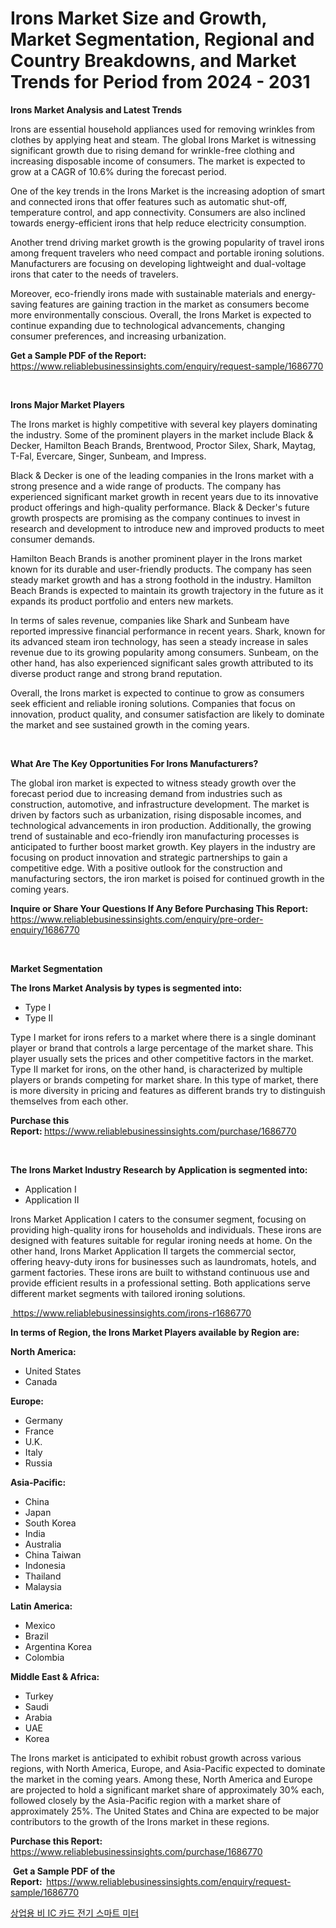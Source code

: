 <p><h1>Irons Market Size and Growth, Market Segmentation, Regional and Country Breakdowns, and Market Trends for Period from 2024 -  2031</h1></p><p><strong>Irons Market Analysis and Latest Trends</strong></p>
<p><p>Irons are essential household appliances used for removing wrinkles from clothes by applying heat and steam. The global Irons Market is witnessing significant growth due to rising demand for wrinkle-free clothing and increasing disposable income of consumers. The market is expected to grow at a CAGR of 10.6% during the forecast period.</p><p>One of the key trends in the Irons Market is the increasing adoption of smart and connected irons that offer features such as automatic shut-off, temperature control, and app connectivity. Consumers are also inclined towards energy-efficient irons that help reduce electricity consumption.</p><p>Another trend driving market growth is the growing popularity of travel irons among frequent travelers who need compact and portable ironing solutions. Manufacturers are focusing on developing lightweight and dual-voltage irons that cater to the needs of travelers.</p><p>Moreover, eco-friendly irons made with sustainable materials and energy-saving features are gaining traction in the market as consumers become more environmentally conscious. Overall, the Irons Market is expected to continue expanding due to technological advancements, changing consumer preferences, and increasing urbanization.</p></p>
<p><strong>Get a Sample PDF of the Report:&nbsp;</strong> <a href="https://www.reliablebusinessinsights.com/enquiry/request-sample/1686770">https://www.reliablebusinessinsights.com/enquiry/request-sample/1686770</a></p>
<p>&nbsp;</p>
<p><strong>Irons Major Market Players</strong></p>
<p><p>The Irons market is highly competitive with several key players dominating the industry. Some of the prominent players in the market include Black & Decker, Hamilton Beach Brands, Brentwood, Proctor Silex, Shark, Maytag, T-Fal, Evercare, Singer, Sunbeam, and Impress.</p><p>Black & Decker is one of the leading companies in the Irons market with a strong presence and a wide range of products. The company has experienced significant market growth in recent years due to its innovative product offerings and high-quality performance. Black & Decker's future growth prospects are promising as the company continues to invest in research and development to introduce new and improved products to meet consumer demands.</p><p>Hamilton Beach Brands is another prominent player in the Irons market known for its durable and user-friendly products. The company has seen steady market growth and has a strong foothold in the industry. Hamilton Beach Brands is expected to maintain its growth trajectory in the future as it expands its product portfolio and enters new markets.</p><p>In terms of sales revenue, companies like Shark and Sunbeam have reported impressive financial performance in recent years. Shark, known for its advanced steam iron technology, has seen a steady increase in sales revenue due to its growing popularity among consumers. Sunbeam, on the other hand, has also experienced significant sales growth attributed to its diverse product range and strong brand reputation.</p><p>Overall, the Irons market is expected to continue to grow as consumers seek efficient and reliable ironing solutions. Companies that focus on innovation, product quality, and consumer satisfaction are likely to dominate the market and see sustained growth in the coming years.</p></p>
<p>&nbsp;</p>
<p><strong>What Are The Key Opportunities For Irons Manufacturers?</strong></p>
<p><p>The global iron market is expected to witness steady growth over the forecast period due to increasing demand from industries such as construction, automotive, and infrastructure development. The market is driven by factors such as urbanization, rising disposable incomes, and technological advancements in iron production. Additionally, the growing trend of sustainable and eco-friendly iron manufacturing processes is anticipated to further boost market growth. Key players in the industry are focusing on product innovation and strategic partnerships to gain a competitive edge. With a positive outlook for the construction and manufacturing sectors, the iron market is poised for continued growth in the coming years.</p></p>
<p><strong>Inquire or Share Your Questions If Any Before Purchasing This Report:</strong> <a href="https://www.reliablebusinessinsights.com/enquiry/pre-order-enquiry/1686770">https://www.reliablebusinessinsights.com/enquiry/pre-order-enquiry/1686770</a></p>
<p>&nbsp;</p>
<p><strong>Market Segmentation</strong></p>
<p><strong>The Irons Market Analysis by types is segmented into:</strong></p>
<p><ul><li>Type I</li><li>Type II</li></ul></p>
<p><p>Type I market for irons refers to a market where there is a single dominant player or brand that controls a large percentage of the market share. This player usually sets the prices and other competitive factors in the market. Type II market for irons, on the other hand, is characterized by multiple players or brands competing for market share. In this type of market, there is more diversity in pricing and features as different brands try to distinguish themselves from each other.</p></p>
<p><strong>Purchase this Report:&nbsp;</strong><a href="https://www.reliablebusinessinsights.com/purchase/1686770">https://www.reliablebusinessinsights.com/purchase/1686770</a></p>
<p>&nbsp;</p>
<p><strong>The Irons Market Industry Research by Application is segmented into:</strong></p>
<p><ul><li>Application I</li><li>Application II</li></ul></p>
<p><p>Irons Market Application I caters to the consumer segment, focusing on providing high-quality irons for households and individuals. These irons are designed with features suitable for regular ironing needs at home. On the other hand, Irons Market Application II targets the commercial sector, offering heavy-duty irons for businesses such as laundromats, hotels, and garment factories. These irons are built to withstand continuous use and provide efficient results in a professional setting. Both applications serve different market segments with tailored ironing solutions.</p></p>
<p><a href="https://www.reliablebusinessinsights.com/irons-r1686770">&nbsp;https://www.reliablebusinessinsights.com/irons-r1686770</a></p>
<p><strong>In terms of Region, the Irons Market Players available by Region are:</strong></p>
<p>
    <p> <strong> North America: </strong>
        <ul>
            <li>United States</li>
            <li>Canada</li>
        </ul>
        </p> 
    <p> <strong> Europe: </strong>
        <ul>
            <li>Germany</li>
            <li>France</li>
            <li>U.K.</li>
            <li>Italy</li>
            <li>Russia</li>
        </ul>
        </p> 
    <p> <strong> Asia-Pacific: </strong>
        <ul>
            <li>China</li>
            <li>Japan</li>
            <li>South Korea</li>
            <li>India</li>
            <li>Australia</li>
            <li>China Taiwan</li>
            <li>Indonesia</li>
            <li>Thailand</li>
            <li>Malaysia</li>
        </ul>
        </p> 
    <p> <strong> Latin America: </strong>
        <ul>
            <li>Mexico</li>
            <li>Brazil</li>
            <li>Argentina Korea</li>
            <li>Colombia</li>
        </ul>
        </p> 
    <p> <strong> Middle East & Africa: </strong>
        <ul>
            <li>Turkey</li>
            <li>Saudi</li>
            <li>Arabia</li>
            <li>UAE</li>
            <li>Korea</li>
        </ul>
    </p>
    </p>
<p><p>The Irons market is anticipated to exhibit robust growth across various regions, with North America, Europe, and Asia-Pacific expected to dominate the market in the coming years. Among these, North America and Europe are projected to hold a significant market share of approximately 30% each, followed closely by the Asia-Pacific region with a market share of approximately 25%. The United States and China are expected to be major contributors to the growth of the Irons market in these regions.</p></p>
<p><strong>Purchase this Report: </strong><a href="https://www.reliablebusinessinsights.com/purchase/1686770">https://www.reliablebusinessinsights.com/purchase/1686770</a></p>
<p>&nbsp;<strong>Get a Sample PDF of the Report:&nbsp;&nbsp;</strong><a href="https://www.reliablebusinessinsights.com/enquiry/request-sample/1686770">https://www.reliablebusinessinsights.com/enquiry/request-sample/1686770</a></p>
<p><strong></strong></p>
<p><p><a href="https://github.com/durgin521/Market-Research-Report-List-1/blob/main/3034859106128.md">상업용 비 IC 카드 전기 스마트 미터</a></p></p>